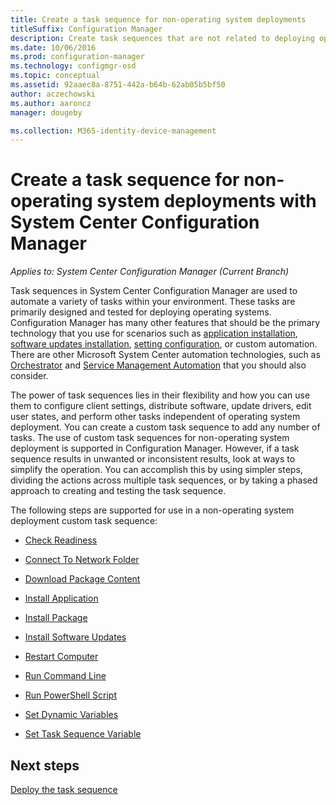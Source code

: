 ```yaml
---
title: Create a task sequence for non-operating system deployments
titleSuffix: Configuration Manager
description: Create task sequences that are not related to deploying operating systems, such as distributing software, updating drivers, editing user states, etc.
ms.date: 10/06/2016
ms.prod: configuration-manager
ms.technology: configmgr-osd
ms.topic: conceptual
ms.assetid: 92aaec8a-8751-442a-b64b-62ab05b5bf50
author: aczechowski
ms.author: aaroncz
manager: dougeby

ms.collection: M365-identity-device-management
---
```

# Create a task sequence for non-operating system deployments with System Center Configuration Manager

*Applies to: System Center Configuration Manager (Current Branch)*

Task sequences in System Center Configuration Manager are used to automate a variety of tasks within your environment. These tasks are primarily designed and tested for deploying operating systems.  Configuration Manager has many other features that should be the primary technology that you use for scenarios such as [application installation](../../apps/understand/introduction-to-application-management.md), [software updates installation](../../sum/understand/software-updates-introduction.md), [setting configuration](../../compliance/understand/ensure-device-compliance.md), or custom automation. There are other Microsoft System Center automation technologies, such as [Orchestrator](https://technet.microsoft.com/library/hh237242.aspx) and [Service Management Automation](https://technet.microsoft.com/library/dn469260.aspx) that you should also consider.  

The power of task sequences lies in their flexibility and how you can use them to configure client settings, distribute software, update drivers, edit user states, and perform other tasks independent of operating system deployment. You can create a custom task sequence to add any number of tasks. The use of custom task sequences for non-operating system deployment is supported in Configuration Manager. However, if a task sequence results in unwanted or inconsistent results, look at ways to simplify the operation. You can accomplish this by using simpler steps, dividing the actions across multiple task sequences, or by taking a phased approach to creating and testing the task sequence.

 The following steps are supported for use in a non-operating system deployment custom task sequence:  

-   [Check Readiness](../understand/task-sequence-steps.md#BKMK_CheckReadiness)  

-   [Connect To Network Folder](../understand/task-sequence-steps.md#BKMK_ConnectToNetworkFolder)  

-   [Download Package Content](../understand/task-sequence-steps.md#BKMK_DownloadPackageContent)  

-   [Install Application](../understand/task-sequence-steps.md#BKMK_InstallApplication)  

-   [Install Package](../understand/task-sequence-steps.md#BKMK_InstallPackage)  

-   [Install Software Updates](../understand/task-sequence-steps.md#BKMK_InstallSoftwareUpdates)  

-   [Restart Computer](../understand/task-sequence-steps.md#BKMK_RestartComputer)   

-   [Run Command Line](../understand/task-sequence-steps.md#BKMK_RunCommandLine)  

-   [Run PowerShell Script](../understand/task-sequence-steps.md#BKMK_RunPowerShellScript)  

-   [Set Dynamic Variables](../understand/task-sequence-steps.md#BKMK_SetDynamicVariables)  

-   [Set Task Sequence Variable](../understand/task-sequence-steps.md#BKMK_SetTaskSequenceVariable)  

## Next steps 
[Deploy the task sequence](manage-task-sequences-to-automate-tasks.md#BKMK_DeployTS)
